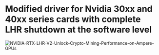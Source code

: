 # Modified driver for Nvidia 30xx and 40xx series cards with complete LHR shutdown at the software level

![NVIDIA-RTX-LHR-V2-Unlock-Crypto-Mining-Performance-on-Ampere-GPUs](https://github.com/user-attachments/assets/417bc385-7bdc-47c3-8344-ba9c756c2cf1)
